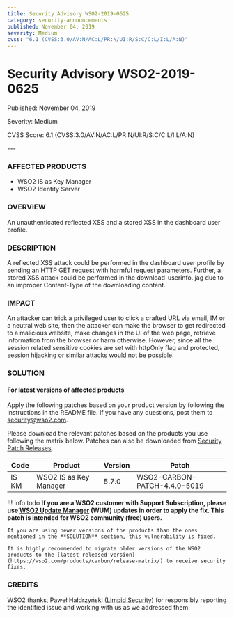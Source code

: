 ```yaml
---
title: Security Advisory WSO2-2019-0625
category: security-announcements
published: November 04, 2019
severity: Medium
cvss: "6.1 (CVSS:3.0/AV:N/AC:L/PR:N/UI:R/S:C/C:L/I:L/A:N)"
---
```


# Security Advisory WSO2-2019-0625

<p class="doc-info">Published: November 04, 2019</p>
<p class="doc-info">Severity: Medium</p>
<p class="doc-info">CVSS Score: 6.1 (CVSS:3.0/AV:N/AC:L/PR:N/UI:R/S:C/C:L/I:L/A:N)</p>
---

### AFFECTED PRODUCTS
* WSO2 IS as Key Manager
* WSO2 Identity Server


### OVERVIEW
An unauthenticated reflected XSS and a stored XSS in the dashboard user profile.


### DESCRIPTION
A reflected XSS attack could be performed in the dashboard user profile by sending an HTTP GET request with harmful request parameters. Further, a stored XSS attack could be performed in the download-userinfo. jag due to an improper Content-Type of the downloading content.


### IMPACT
An attacker can trick a privileged user to click a crafted URL via email, IM or a neutral web site, then the attacker can make the browser to get redirected to a malicious website, make changes in the UI of the web page, retrieve information from the browser or harm otherwise. However, since all the session related sensitive cookies are set with httpOnly flag and protected, session hijacking or similar attacks would not be possible.


### SOLUTION

#### For latest versions of affected products
Apply the following patches based on your product version by following the instructions in the README file. If you have any questions, post them to <security@wso2.com>.

Please download the relevant patches based on the products you use following the matrix below. Patches can also be downloaded from [Security Patch Releases](https://wso2.com/security-patch-releases/).


| **Code** | **Product**                | **Version** | **Patch**                    |
| -------- | -------------------------- | ----------- | ---------------------------- |
| IS KM    | WSO2 IS as Key Manager     | 5.7.0       | WSO2-CARBON-PATCH-4.4.0-5019 |


!!! info todo
    **If you are a WSO2 customer with Support Subscription, please use [WSO2 Update Manager](https://wso2.com/updates/wum) (WUM) updates in order to apply the fix. This patch is intended for WSO2 community (free) users.**

    If you are using newer versions of the products than the ones mentioned in the **SOLUTION** section, this vulnerability is fixed.

    It is highly recommended to migrate older versions of the WSO2 products to the [latest released version](https://wso2.com/products/carbon/release-matrix/) to receive security fixes.


### CREDITS
WSO2 thanks, Paweł Hałdrzyński ([Limpid Security](https://limpidsecurity.pl/)) for responsibly reporting the identified issue and working with us as we addressed them.
